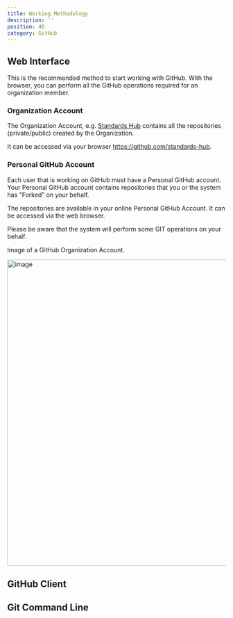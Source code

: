 ```yaml
---
title: Working Methodology
description: ''
position: 40
category: GitHub
---
```


## Web Interface
This is the recommended method to start working with GitHub. With the browser, you can perform all the GitHub operations required for an organization member.

### Organization Account
The Organization Account, e.g. [Standards Hub](https://github.com/standards-hub) contains all the repositories (private/public) created by the Organization.

It can be accessed via your browser  https://github.com/standards-hub.

### Personal GitHub Account
Each user that is working on GitHub must have a Personal GitHub account.
Your Personal GitHub account contains repositories that you or the system has "Forked” on your behalf. 

The repositories are available in your online Personal GitHub Account. It can be accessed via the web browser.

<alert>
Please be aware that the system will perform some GIT operations on your behalf.
</alert>

Image of a GitHub Organization Account.

<img width="705" alt="image" src="https://user-images.githubusercontent.com/3258579/182503844-718ddc27-4d06-4e1f-843b-1c2965c5dd03.png">

## GitHub Client


## Git Command Line